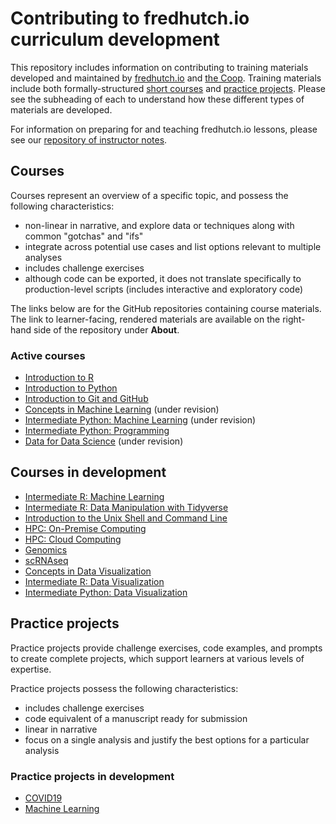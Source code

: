 # Contributing to fredhutch.io curriculum development

This repository includes information on contributing to training materials developed and maintained by [fredhutch.io](http://fredhutch.io) and [the Coop](http://thecoop.fredhutch.org).
Training materials include both formally-structured [short courses](#courses)
and [practice projects](#practice-projects).
Please see the subheading of each to understand how these different types of materials are developed.

For information on preparing for and teaching fredhutch.io lessons,
please see our [repository of instructor notes](https://fredhutchio.github.io/instructors).

## Courses

Courses represent an overview of a specific topic,
and possess the following characteristics:
- non-linear in narrative, and explore data or techniques along with common "gotchas" and "ifs"
- integrate across potential use cases and list options relevant to multiple analyses
- includes challenge exercises
- although code can be exported, it does not translate specifically to production-level scripts (includes interactive and exploratory code)

The links below are for the GitHub repositories containing course materials.
The link to learner-facing, rendered materials are available on the right-hand side of the repository under **About**.

### Active courses

- [Introduction to R](https://github.com/fredhutchio/r_intro)
- [Introduction to Python](https://github.com/fredhutchio/python_intro)
- [Introduction to Git and GitHub](https://github.com/fredhutchio/git_github_intro)
- [Concepts in Machine Learning](https://github.com/fredhutchio/concepts_machine_learning) (under revision)
- [Intermediate Python: Machine Learning](https://github.com/fredhutchio/python_machine_learning) (under revision)
- [Intermediate Python: Programming](https://github.com/fredhutchio/python_programming)
- [Data for Data Science](https://github.com/fredhutchio/data_for_data_science) 
(under revision)

## Courses in development

- [Intermediate R: Machine Learning](https://github.com/fredhutchio/r_machine_learning)
- [Intermediate R: Data Manipulation with Tidyverse](https://github.com/fredhutchio/r_tidyverse)
- [Introduction to the Unix Shell and Command Line](https://github.com/fredhutchio/command_line_intro)
- [HPC: On-Premise Computing](https://github.com/fredhutchio/hpc_on_premise)
- [HPC: Cloud Computing](https://github.com/fredhutchio/hpc_cloud)
- [Genomics](https://github.com/fredhutchio/genomics)
- [scRNAseq](https://github.com/fredhutchio/scRNAseq)
- [Concepts in Data Visualization](https://github.com/fredhutchio/concepts_data_viz)
- [Intermediate R: Data Visualization](https://github.com/fredhutchio/r_data_viz)
- [Intermediate Python: Data Visualization](https://github.com/fredhutchio/python_data_viz)

## Practice projects

Practice projects provide challenge exercises,
code examples,
and prompts to create complete projects,
which support learners at various levels of expertise.

Practice projects possess the following characteristics:
- includes challenge exercises
- code equivalent of a manuscript ready for submission
- linear in narrative
- focus on a single analysis and justify the best options for a particular analysis

### Practice projects in development

- [COVID19](https://github.com/fredhutchio/practice-covid)
- [Machine Learning](https://github.com/fredhutchio/python_data_viz)
